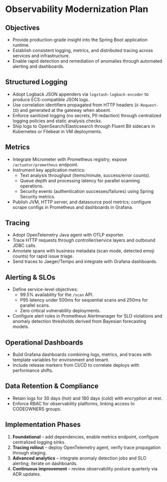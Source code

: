# Observability Modernization Plan

## Objectives
- Provide production-grade insight into the Spring Boot application runtime.
- Establish consistent logging, metrics, and distributed tracing across services and infrastructure.
- Enable rapid detection and remediation of anomalies through automated alerting and dashboards.

## Structured Logging
- Adopt Logback JSON appenders via `logstash-logback-encoder` to produce ECS-compatible JSON logs.
- Use correlation identifiers propagated from HTTP headers (`X-Request-ID`) and generated at the gateway when absent.
- Enforce sanitized logging (no secrets, PII redaction) through centralized logging policies and static analysis checks.
- Ship logs to OpenSearch/Elasticsearch through Fluent Bit sidecars in Kubernetes or Filebeat in VM deployments.

## Metrics
- Integrate Micrometer with Prometheus registry; expose `/actuator/prometheus` endpoint.
- Instrument key application metrics:
  - Text analysis throughput (items/minute, success/error counts).
  - Queue depth and processing latency for parallel scanning operations.
  - Security events (authentication successes/failures) using Spring Security metrics.
- Publish JVM, HTTP server, and datasource pool metrics; configure scrape configs in Prometheus and dashboards in Grafana.

## Tracing
- Adopt OpenTelemetry Java agent with OTLP exporter.
- Trace HTTP requests through controller/service layers and outbound JDBC calls.
- Annotate spans with business metadata (scan mode, detected emoji counts) for rapid issue triage.
- Send traces to Jaeger/Tempo and integrate with Grafana dashboards.

## Alerting & SLOs
- Define service-level objectives:
  - 99.5% availability for the `/scan` API.
  - P95 latency under 500ms for sequential scans and 250ms for parallel scans.
  - Zero critical vulnerability deployments.
- Configure alert rules in Prometheus Alertmanager for SLO violations and anomaly detection thresholds derived from Bayesian forecasting models.

## Operational Dashboards
- Build Grafana dashboards combining logs, metrics, and traces with template variables for environment and tenant.
- Include release markers from CI/CD to correlate deploys with performance shifts.

## Data Retention & Compliance
- Retain logs for 30 days (hot) and 180 days (cold) with encryption at rest.
- Enforce RBAC for observability platforms, linking access to CODEOWNERS groups.

## Implementation Phases
1. **Foundational** – add dependencies, enable metrics endpoint, configure centralized logging sinks.
2. **Tracing rollout** – deploy OpenTelemetry agent, verify trace propagation through staging.
3. **Advanced analytics** – integrate anomaly detection jobs and SLO alerting; iterate on dashboards.
4. **Continuous improvement** – review observability posture quarterly via ADR updates.
